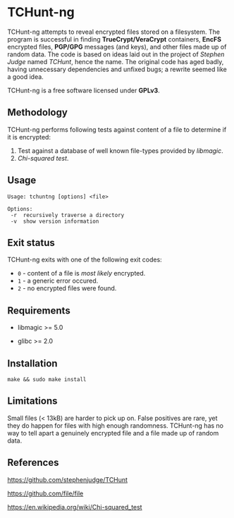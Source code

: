 # TCHunt-ng

TCHunt-ng attempts to reveal encrypted files stored on a filesystem. The program is successful in finding **TrueCrypt/VeraCrypt** containers, **EncFS** encrypted files, **PGP/GPG** messages (and keys), and other files made up of random data. The code is based on ideas laid out in the project of *Stephen Judge* named *TCHunt*, hence the name. The original code has aged badly, having unnecessary dependencies and unfixed bugs; a rewrite seemed like a good idea.

TCHunt-ng is a free software licensed under **GPLv3**.

## Methodology

TCHunt-ng performs following tests against content of a file to determine if it is encrypted:

1. Test against a database of well known file-types provided by *libmagic*.
2. *Chi-squared test*.

## Usage

    Usage: tchuntng [options] <file>

    Options:
     -r  recursively traverse a directory
     -v  show version information

## Exit status

TCHunt-ng exits with one of the following exit codes:

* `0` - content of a file is *most likely* encrypted.
* `1` - a generic error occured.
* `2` - no encrypted files were found.

## Requirements

* libmagic >= 5.0

* glibc >= 2.0

## Installation

`make && sudo make install`

## Limitations

Small files (< 13kB) are harder to pick up on. False positives are rare, yet they do happen for files with high enough randomness. TCHunt-ng has no way to tell apart a genuinely encrypted file and a file made up of random data.

## References

https://github.com/stephenjudge/TCHunt

https://github.com/file/file

https://en.wikipedia.org/wiki/Chi-squared_test

